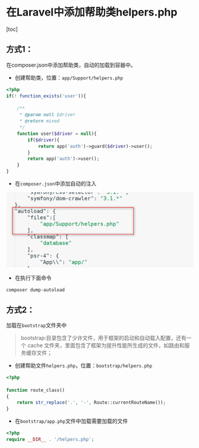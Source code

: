 # 在Laravel中添加帮助类helpers.php

[toc]

## 方式1：

在composer.json中添加帮助类，自动的加载到容器中。

- 创建帮助类，位置：`app/Support/helpers.php`

```php
<?php
if(! function_exists('user')){

    /**
     * @param null $driver
     * @return mixed
     */
    function user($driver = null){
        if($driver){
            return app('auth')->guard($driver)->user();
        }
        return app('auth')->user();
    }
}
```

- 在`composer.json`中添加自动的注入  

![1](在Laravel中添加帮助类helpers.php.assets/1.png)

- 在执行下面命令

```
composer dump-autoload
```



## 方式2：

 加载在`bootstrap`文件夹中 

>  bootstrap:目录包含了少许文件，用于框架的启动和自动载入配置，还有一个 cache 文件夹，里面包含了框架为提升性能所生成的文件，如路由和服务缓存文件； 

-  创建帮助文件`helpers.php`，位置：`bootstrap/helpers.php` 

```php
<?php

function route_class()
{
    return str_replace('.', '-', Route::currentRouteName());
}
```

-  在`bootstrap/app.php`文件中加载需要加载的文件 

```php
<?php
require __DIR__ . '/helpers.php';

```

